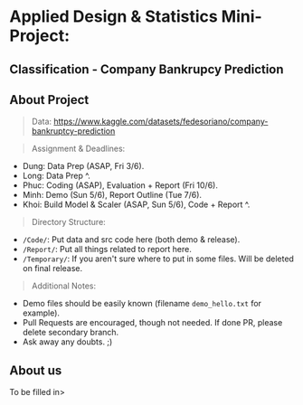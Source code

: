 # Applied Design & Statistics Mini-Project: 
## Classification - Company Bankrupcy Prediction

## About Project

> Data: https://www.kaggle.com/datasets/fedesoriano/company-bankruptcy-prediction

> Assignment & Deadlines:
- Dung: Data Prep (ASAP, Fri 3/6).
- Long: Data Prep ^.
- Phuc: Coding (ASAP), Evaluation + Report (Fri 10/6).
- Minh: Demo (Sun 5/6), Report Outline (Tue 7/6).
- Khoi: Build Model & Scaler (ASAP, Sun 5/6), Code + Report ^.

> Directory Structure:
- `/Code/`: Put data and src code here (both demo & release).
- `/Report/`: Put all things related to report here.
- `/Temporary/`: If you aren't sure where to put in some files. Will be deleted on final release.

> Additional Notes:
- Demo files should be easily known (filename `demo_hello.txt` for example).
- Pull Requests are encouraged, though not needed. If done PR, please delete secondary branch.
- Ask away any doubts. ;)

## About us

To be filled in>
